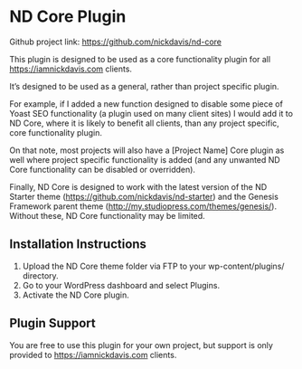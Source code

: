 # ND Core Plugin

Github project link: https://github.com/nickdavis/nd-core

This plugin is designed to be used as a core functionality plugin for all https://iamnickdavis.com clients.

It’s designed to be used as a general, rather than project specific plugin.

For example, if I added a new function designed to disable some piece of Yoast SEO functionality (a plugin used on many client sites) I would add it to ND Core, where it is likely to benefit all clients, than any project specific, core functionality plugin.

On that note, most projects will also have a [Project Name] Core plugin as well where project specific functionality is added (and any unwanted ND Core functionality can be disabled or overridden).

Finally, ND Core is designed to work with the latest version of the ND Starter theme (https://github.com/nickdavis/nd-starter) and the Genesis Framework parent theme (http://my.studiopress.com/themes/genesis/). Without these, ND Core functionality may be limited.

## Installation Instructions

1. Upload the ND Core theme folder via FTP to your wp-content/plugins/ directory.
2. Go to your WordPress dashboard and select Plugins.
3. Activate the ND Core plugin.

## Plugin Support

You are free to use this plugin for your own project, but support is only provided to https://iamnickdavis.com clients.
